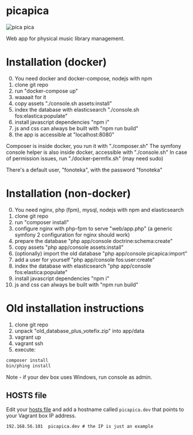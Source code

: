 picapica
========
![pica pica](https://cloud.githubusercontent.com/assets/1853648/9977848/fd3e30f6-5f15-11e5-9bef-e4276942e4ca.png)

Web app for physical music library management.

# Installation (docker)

0. You need docker and docker-compose, nodejs with npm
1. clone git repo
2. run "docker-compose up"
3. waaaait for it
4. copy assets "./console.sh assets:install"
5. index the database with elasticsearch "./console.sh fos:elastica:populate"
6. install javascript dependencies "npm i"
7. js and css can always be built with "npm run build"
8. the app is accessible at "localhost:8080"

Composer is inside docker, you run it with "./composer.sh"
The symfony console helper is also inside docker, accessible with "./console.sh"
In case of permission issues, run "./docker-permfix.sh" (may need sudo)

There's a default user, "fonoteka", with the password "fonoteka"

# Installation (non-docker)

0. You need nginx, php (fpm), mysql, nodejs with npm and elasticsearch
1. clone git repo
2. run "composer install" 
3. configure nginx with php-fpm to serve "web/app.php" (a generic symfony 2 configuration for nginx should work)
4. prepare the database "php app/console doctrine:schema:create"
5. copy assets "php app/console assets:install" 
6. (optionally) import the old database "php app/console picapica:import" 
7. add a user for yourself "php app/console fos:user:create" 
8. index the database with elasticsearch "php app/console fos:elastica:populate"
9. install javascript dependencies "npm i"
10. js and css can always be built with "npm run build"

# Old installation instructions

1. clone git repo
2. unpack "old_database_plus_votefix.zip" into app/data
2. vagrant up
3. vagrant ssh
4. execute:
```bash
composer install
bin/phing install
```
Note - if your dev box uses Windows, run console as admin.

## HOSTS file
Edit your [hosts file](http://en.wikipedia.org/wiki/Hosts_%28file%29) and add a hostname called `picapica.dev` that points to your Vagrant box IP address.
```
192.168.56.101  picapica.dev # the IP is just an example
```
